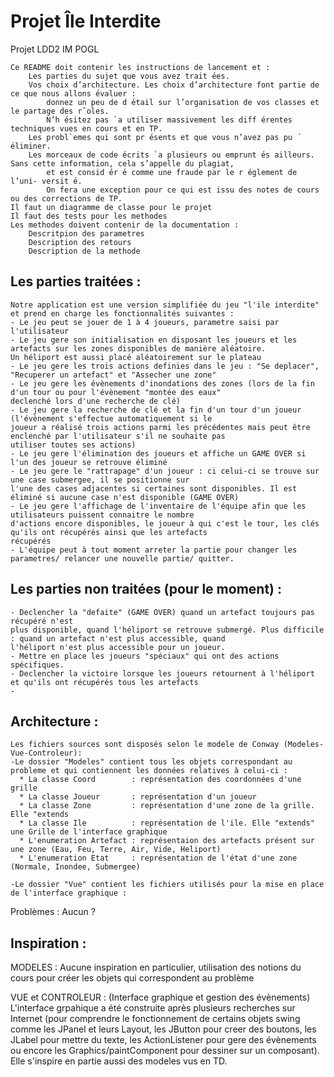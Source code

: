 # Projet Île Interdite
Projet LDD2 IM POGL


    Ce README doit contenir les instructions de lancement et :
        Les parties du sujet que vous avez trait ́ees.
        Vos choix d’architecture. Les choix d’architecture font partie de ce que nous allons ́evaluer :
            donnez un peu de d ́etail sur l’organisation de vos classes et le partage des rˆoles. 
            N’h ́esitez pas `a utiliser massivement les diff ́erentes techniques vues en cours et en TP.
        Les probl`emes qui sont pr ́esents et que vous n’avez pas pu ́eliminer.
        Les morceaux de code ́ecrits `a plusieurs ou emprunt ́es ailleurs. Sans cette information, cela s’appelle du plagiat, 
            et est consid ́er ́e comme une fraude par le r ́eglement de l’uni- versit ́e.
            On fera une exception pour ce qui est issu des notes de cours ou des corrections de TP.
    Il faut un diagramme de classe pour le projet
    Il faut des tests pour les methodes
    Les methodes doivent contenir de la documentation :
        Descritpion des parametres
        Description des retours
        Description de la methode

## Les parties traitées :
    Notre application est une version simplifiée du jeu "l'ile interdite" et prend en charge les fonctionnalités suivantes :
    - Le jeu peut se jouer de 1 à 4 joueurs, parametre saisi par l'utilisateur
    - Le jeu gere son initialisation en disposant les joueurs et les artefacts sur les zones disponibles de manière aléatoire.
    Un héliport est aussi placé aléatoirement sur le plateau
    - Le jeu gere les trois actions definies dans le jeu : "Se deplacer", "Recuperer un artefact" et "Assecher une zone"
    - Le jeu gere les évènements d'inondations des zones (lors de la fin d'un tour ou pour l'évènement "montée des eaux" 
    declenché lors d'une recherche de clé)
    - Le jeu gere la recherche de clé et la fin d'un tour d'un joueur (l'évènement s'effectue automatiquement si le 
    joueur a réalisé trois actions parmi les précédentes mais peut être enclenché par l'utilisateur s'il ne souhaite pas 
    utiliser toutes ses actions)
    - Le jeu gere l'élimination des joueurs et affiche un GAME OVER si l'un des joueur se retrouve éliminé
    - Le jeu gere le "rattrapage" d'un joueur : ci celui-ci se trouve sur une case submergee, il se positionne sur 
    l'une des cases adjacentes si certaines sont disponibles. Il est éliminé si aucune case n'est disponible (GAME OVER)
    - Le jeu gere l'affichage de l'inventaire de l'équipe afin que les utilisateurs puissent connaitre le nombre 
    d'actions encore disponibles, le joueur à qui c'est le tour, les clés qu'ils ont récupérés ainsi que les artefacts 
    récupérés
    - L'équipe peut à tout moment arreter la partie pour changer les parametres/ relancer une nouvelle partie/ quitter.
    
 ## Les parties non traitées (pour le moment) :
    - Declencher la "defaite" (GAME OVER) quand un artefact toujours pas récupéré n'est 
    plus disponible, quand l'héliport se retrouve submergé. Plus difficile : quand un artefact n'est plus accessible, quand 
    l'héliport n'est plus accessible pour un joueur.
    - Mettre en place les joueurs "spéciaux" qui ont des actions spécifiques.
    - Declencher la victoire lorsque les joueurs retournent à l'héliport et qu'ils ont récupérés tous les artefacts
    - 
    
## Architecture :
    Les fichiers sources sont disposés selon le modele de Conway (Modeles-Vue-Controleur):
    -Le dossier "Modeles" contient tous les objets correspondant au probleme et qui contiennent les données relatives à celui-ci :
      * La classe Coord        : représentation des coordonnées d'une grille
      * La classe Joueur       : représentation d'un joueur 
      * La classe Zone         : représentation d'une zone de la grille. Elle "extends 
      * La classe Ile          : représentation de l'ile. Elle "extends" une Grille de l'interface graphique
      * L'enumeration Artefact : représentaion des artefacts présent sur une zone (Eau, Feu, Terre, Air, Vide, Heliport)
      * L'enumeration Etat     : représentation de l'état d'une zone (Normale, Inondee, Submergee)
      
    -Le dossier "Vue" contient les fichiers utilisés pour la mise en place de l'interface graphique :
    
    
    
Problèmes :
    Aucun ?
    
## Inspiration :

MODELES : Aucune inspiration en particulier, utilisation des notions du cours pour créer les objets qui correspondent au problème

VUE et CONTROLEUR : (Interface graphique et gestion des évènements)
    L'interface grpahique a été construite après plusieurs recherches sur Internet (pour comprendre le fonctionnement de certains objets swing comme les JPanel et leurs Layout, les JButton pour creer des boutons, les JLabel pour mettre du texte, les ActionListener pour gere des évènements ou encore les Graphics/paintComponent pour dessiner sur un composant). Elle s'inspire en partie aussi des modeles vus en TD.
    
    
    
    
    
